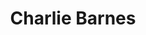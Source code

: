 ---
title: "Charlie Barnes"
summary: "Charlie Barnes, born 31 May 1989 in Lichfield is an English singer and songwriter. He is a vocalist and multi-instrumentalist performing under his own name and currently as a touring musician with indie rock band . The music have sometimes been described as \"Big Morbid Death Pop\"."
image: "charlie-barnes.jpg"
apple_music_artist_url: "https://music.apple.com/gb/artist/charlie-barnes/291406264"
---